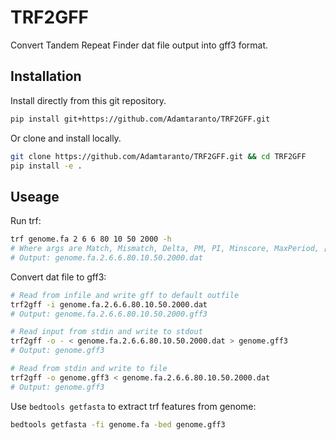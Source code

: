 # TRF2GFF

Convert Tandem Repeat Finder dat file output into gff3 format.


## Installation

Install directly from this git repository.

```bash
pip install git+https://github.com/Adamtaranto/TRF2GFF.git
```

Or clone and install locally.

```bash
git clone https://github.com/Adamtaranto/TRF2GFF.git && cd TRF2GFF
pip install -e .
```

## Useage

Run trf:

```bash
trf genome.fa 2 6 6 80 10 50 2000 -h
# Where args are Match, Mismatch, Delta, PM, PI, Minscore, MaxPeriod, [options]
# Output: genome.fa.2.6.6.80.10.50.2000.dat
```


Convert dat file to gff3:

```bash
# Read from infile and write gff to default outfile
trf2gff -i genome.fa.2.6.6.80.10.50.2000.dat 
# Output: genome.fa.2.6.6.80.10.50.2000.gff3

# Read input from stdin and write to stdout
trf2gff -o - < genome.fa.2.6.6.80.10.50.2000.dat > genome.gff3
# Output: genome.gff3

# Read from stdin and write to file
trf2gff -o genome.gff3 < genome.fa.2.6.6.80.10.50.2000.dat
# Output: genome.gff3
```

Use `bedtools getfasta` to extract trf features from genome:

```bash
bedtools getfasta -fi genome.fa -bed genome.gff3
```